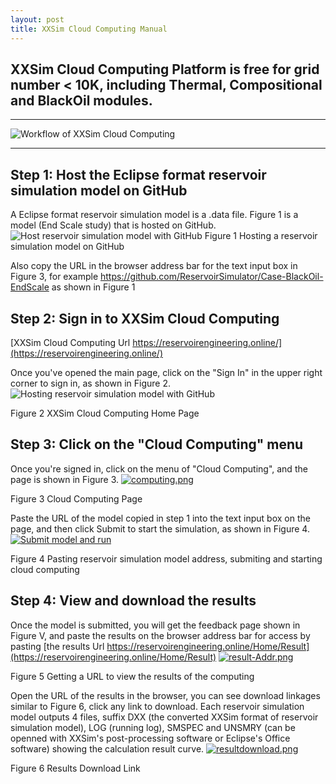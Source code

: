 ```yaml
---
layout: post
title: XXSim Cloud Computing Manual
---
```


## XXSim Cloud Computing Platform is free for grid number < 10K, including Thermal, Compositional and BlackOil modules.
---


![Workflow of XXSim Cloud Computing](https://www.peclouds.com/wp-content/uploads/2019/07/cloud-computing-workflow.png "Workflow")
  
---

## Step 1: Host the Eclipse format reservoir simulation model on GitHub
A Eclipse format reservoir simulation model is a .data file.
Figure 1 is a model (End Scale study) that is hosted on GitHub. 
![Host reservoir simulation model with GitHub](https://i.postimg.cc/Y2x2cN3x/githubcase.png "GitHub sample")
Figure 1 Hosting a reservoir simulation model on GitHub

Also copy the URL in the browser address bar for the text input box in Figure 3, for example https://github.com/ReservoirSimulator/Case-BlackOil-EndScale as shown in Figure 1

## Step 2: Sign in to XXSim Cloud Computing
[XXSim Cloud Computing Url https://reservoirengineering.online/](https://reservoirengineering.online/)

Once you've opened the main page, click on the "Sign In" in the upper right corner to sign in, as shown in Figure 2. ![Hosting reservoir simulation model with GitHub](https://www.peclouds.com/wp-content/uploads/2019/07/home.png "Home Page")

Figure 2 XXSim Cloud Computing Home Page

## Step 3: Click on the "Cloud Computing" menu

Once you're signed in, click on the menu of "Cloud Computing", and the page is shown in Figure 3. [![computing.png](https://www.peclouds.com/wp-content/uploads/2019/07/computing.png)](https://www.peclouds.com/wp-content/uploads/2019/07/computing.png)

Figure 3 Cloud Computing Page

Paste the URL of the model copied in step 1 into the text input box on the page, and then click Submit to start the simulation, as shown in Figure 4. [![Submit model and run](https://www.peclouds.com/wp-content/uploads/2019/07/submit.png)](https://www.peclouds.com/wp-content/uploads/2019/07/submit.png)

Figure 4 Pasting reservoir simulation model address, submiting and starting cloud computing

## Step 4: View and download the results
Once the model is submitted, you will get the feedback page shown in Figure V, and paste the results on the browser address bar for access by pasting [the results Url https://reservoirengineering.online/Home/Result](https://reservoirengineering.online/Home/Result) [![result-Addr.png](https://www.peclouds.com/wp-content/uploads/2019/07/result-Addr.png)](https://www.peclouds.com/wp-content/uploads/2019/07/result-Addr.png/)

Figure 5 Getting a URL to view the results of the computing

Open the URL of the results in the browser, you can see download linkages similar to Figure 6, click any link to download.
Each reservoir simulation model outputs 4 files, suffix DXX (the converted XXSim format of reservoir simulation model), LOG (running log), SMSPEC and UNSMRY (can be openned with XXSim's post-processing software or Eclipse's Office software) showing the calculation result curve. [![resultdownload.png](https://www.peclouds.com/wp-content/uploads/2019/07/resultdownload.png)](https://www.peclouds.com/wp-content/uploads/2019/07/resultdownload.png)

Figure 6 Results Download Link
